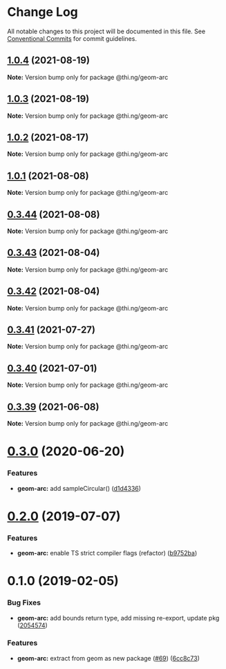 # Change Log

All notable changes to this project will be documented in this file.
See [Conventional Commits](https://conventionalcommits.org) for commit guidelines.

## [1.0.4](https://github.com/thi-ng/umbrella/compare/@thi.ng/geom-arc@1.0.3...@thi.ng/geom-arc@1.0.4) (2021-08-19)

**Note:** Version bump only for package @thi.ng/geom-arc





## [1.0.3](https://github.com/thi-ng/umbrella/compare/@thi.ng/geom-arc@1.0.2...@thi.ng/geom-arc@1.0.3) (2021-08-19)

**Note:** Version bump only for package @thi.ng/geom-arc





## [1.0.2](https://github.com/thi-ng/umbrella/compare/@thi.ng/geom-arc@1.0.1...@thi.ng/geom-arc@1.0.2) (2021-08-17)

**Note:** Version bump only for package @thi.ng/geom-arc





## [1.0.1](https://github.com/thi-ng/umbrella/compare/@thi.ng/geom-arc@0.3.44...@thi.ng/geom-arc@1.0.1) (2021-08-08)

**Note:** Version bump only for package @thi.ng/geom-arc





## [0.3.44](https://github.com/thi-ng/umbrella/compare/@thi.ng/geom-arc@0.3.43...@thi.ng/geom-arc@0.3.44) (2021-08-08)

**Note:** Version bump only for package @thi.ng/geom-arc





## [0.3.43](https://github.com/thi-ng/umbrella/compare/@thi.ng/geom-arc@0.3.42...@thi.ng/geom-arc@0.3.43) (2021-08-04)

**Note:** Version bump only for package @thi.ng/geom-arc





## [0.3.42](https://github.com/thi-ng/umbrella/compare/@thi.ng/geom-arc@0.3.41...@thi.ng/geom-arc@0.3.42) (2021-08-04)

**Note:** Version bump only for package @thi.ng/geom-arc





## [0.3.41](https://github.com/thi-ng/umbrella/compare/@thi.ng/geom-arc@0.3.40...@thi.ng/geom-arc@0.3.41) (2021-07-27)

**Note:** Version bump only for package @thi.ng/geom-arc





## [0.3.40](https://github.com/thi-ng/umbrella/compare/@thi.ng/geom-arc@0.3.39...@thi.ng/geom-arc@0.3.40) (2021-07-01)

**Note:** Version bump only for package @thi.ng/geom-arc





## [0.3.39](https://github.com/thi-ng/umbrella/compare/@thi.ng/geom-arc@0.3.38...@thi.ng/geom-arc@0.3.39) (2021-06-08)

**Note:** Version bump only for package @thi.ng/geom-arc





# [0.3.0](https://github.com/thi-ng/umbrella/compare/@thi.ng/geom-arc@0.2.32...@thi.ng/geom-arc@0.3.0) (2020-06-20)


### Features

* **geom-arc:** add sampleCircular() ([d1d4336](https://github.com/thi-ng/umbrella/commit/d1d4336b1ca331e4d367e0fad8e815ad2e669985))





# [0.2.0](https://github.com/thi-ng/umbrella/compare/@thi.ng/geom-arc@0.1.17...@thi.ng/geom-arc@0.2.0) (2019-07-07)

### Features

* **geom-arc:** enable TS strict compiler flags (refactor) ([b9752ba](https://github.com/thi-ng/umbrella/commit/b9752ba))

# 0.1.0 (2019-02-05)

### Bug Fixes

* **geom-arc:** add bounds return type, add missing re-export, update pkg ([2054574](https://github.com/thi-ng/umbrella/commit/2054574))

### Features

* **geom-arc:** extract from geom as new package ([#69](https://github.com/thi-ng/umbrella/issues/69)) ([6cc8c73](https://github.com/thi-ng/umbrella/commit/6cc8c73))
